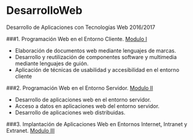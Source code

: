 # DesarrolloWeb
Desarrollo de Aplicaciones con Tecnologías Web 2016/2017

###1. Programación Web en el Entorno Cliente. [Modulo I](https://github.com/jrb9x/DesarrolloWeb/tree/master/Modulo_I)
  * Elaboración de documentos web mediante lenguajes de marcas.
  * Desarrollo y reutilización de componentes software y multimedia mediante lenguajes de guión.
  * Aplicación de técnicas de usabilidad y accesibilidad en el entorno cliente
  
###2. Programación Web en el Entorno Servidor. [Modulo II](https://github.com/jrb9x/DesarrolloWeb/tree/master/Modulo_II)
  * Desarrollo de aplicaciones web en el entorno servidor.
  * Acceso a datos en aplicaciones web del entorno servidor.
  * Desarrollo de aplicaciones web distribuidas.

###3. Implantación de Aplicaciones Web en Entornos Internet, Intranet y Extranet. [Modulo III](https://github.com/jrb9x/DesarrolloWeb/tree/master/Modulo_III)
